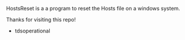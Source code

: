 HostsReset is a a program to reset the Hosts file on a windows system.

Thanks for visiting this repo! 

- tdsoperational
